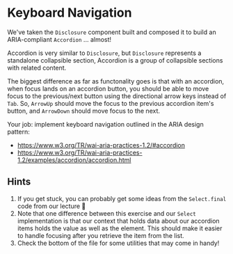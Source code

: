 # Keyboard Navigation

We've taken the `Disclosure` component built and composed it to build an ARIA-compliant `Accordion` ... almost!

Accordion is very similar to `Disclosure`, but `Disclosure` represents a standalone collapsible section, Accordion is a group of collapsible sections with related content.

The biggest difference as far as functonality goes is that with an accordion, when focus lands on an accordion button, you should be able to move focus to the previous/next button using the directional arrow keys instead of `Tab`. So, `ArrowUp` should move the focus to the previous accordion item's button, and `ArrowDown` should move focus to the next.

Your job: implement keyboard navigation outlined in the ARIA design pattern:

- https://www.w3.org/TR/wai-aria-practices-1.2/#accordion
- https://www.w3.org/TR/wai-aria-practices-1.2/examples/accordion/accordion.html

## Hints

1. If you get stuck, you can probably get some ideas from the `Select.final` code from our lecture 👀
2. Note that one difference between this exercise and our `Select` implementation is that our context that holds data about our accordion items holds the value as well as the element. This should make it easier to handle focusing after you retrieve the item from the list.
3. Check the bottom of the file for some utilities that may come in handy!
